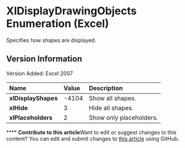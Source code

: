 
# XlDisplayDrawingObjects Enumeration (Excel)

Specifies how shapes are displayed.


## Version Information

Version Added: Excel 2007 



|**Name**|**Value**|**Description**|
|:-----|:-----|:-----|
| **xlDisplayShapes**|-4104|Show all shapes.|
| **xlHide**|3|Hide all shapes.|
| **xlPlaceholders**|2|Show only placeholders.|

****   **Contribute to this article**Want to edit or suggest changes to this content? You can edit and submit changes to  [this article](https://github.com/jhershey00/VBA_Excel_Test/OpenXMLCon/articles/7b7b8ef6-8cd9-db48-661f-877ed47e57f1.md) using GitHub.

